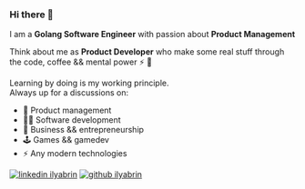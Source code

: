 ### Hi there 👋

I am a **Golang Software Engineer** with passion about **Product Management**  

Think about me as **Product Developer** who make some real stuff through the code, coffee && mental power ⚡ 🧠

Learning by doing is my working principle.   
Always up for a discussions on:  

 - 💠 Product management
 - 👩‍🚀 Software development
 - 🌱 Business && entrepreneurship
 - 🕹 Games && gamedev
 - ⚡  Any modern technologies

[1.1]: https://user-images.githubusercontent.com/464157/88304618-307f2b00-cd11-11ea-8f5a-0a154f7b523d.png (Feel free to add me to your network)
[2.1]: https://user-images.githubusercontent.com/464157/88305468-39bcc780-cd12-11ea-826e-f67163b6cf1f.png (You are here 😸)

[1]: https://www.linkedin.com/in/ilyabrin
[2]: https://www.github.com/ilyabrin

[![linkedin ilyabrin][1.1]][1]
[![github ilyabrin][2.1]][2]
